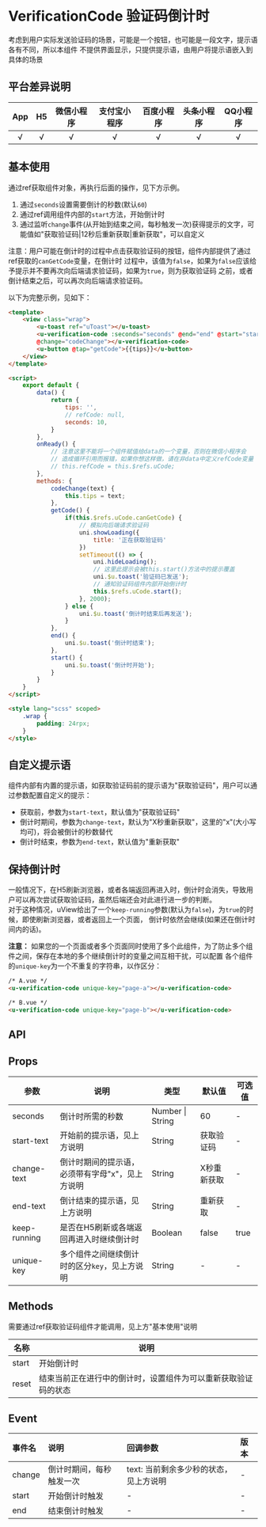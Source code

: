 # VerificationCode 验证码倒计时 <to-api/>

<demo-model url="/pages/componentsA/verificationCode/index"></demo-model>


考虑到用户实际发送验证码的场景，可能是一个按钮，也可能是一段文字，提示语各有不同，所以本组件
不提供界面显示，只提供提示语，由用户将提示语嵌入到具体的场景

## 平台差异说明

|App|H5|微信小程序|支付宝小程序|百度小程序|头条小程序|QQ小程序|
|:-:|:-:|:-:|:-:|:-:|:-:|:-:|
|√|√|√|√|√|√|√|

## 基本使用

通过ref获取组件对象，再执行后面的操作，见下方示例。

1. 通过`seconds`设置需要倒计的秒数(默认`60`)
2. 通过ref调用组件内部的`start`方法，开始倒计时
3. 通过监听`change`事件(从开始到结束之间，每秒触发一次)获得提示的文字，可能值如"获取验证码|12秒后重新获取|重新获取"，可以自定义

注意：用户可能在倒计时的过程中点击获取验证码的按钮，组件内部提供了通过ref获取的`canGetCode`变量，在倒计时
过程中，该值为`false`，如果为`false`应该给予提示并不要再次向后端请求验证码，如果为`true`，则为获取验证码
之前，或者倒计结束之后，可以再次向后端请求验证码。

以下为完整示例，见如下： 

```html
<template>
	<view class="wrap">
		<u-toast ref="uToast"></u-toast>
		<u-verification-code :seconds="seconds" @end="end" @start="start" ref="uCode" 
		@change="codeChange"></u-verification-code>
		<u-button @tap="getCode">{{tips}}</u-button>
	</view>
</template>

<script>
	export default {
		data() {
			return {
				tips: '',
				// refCode: null,
				seconds: 10,
			}
		},
		onReady() {
			// 注意这里不能将一个组件赋值给data的一个变量，否则在微信小程序会
			// 造成循环引用而报错，如果你想这样做，请在非data中定义refCode变量
			// this.refCode = this.$refs.uCode;
		},
		methods: {
			codeChange(text) {
				this.tips = text;
			},
			getCode() {
				if(this.$refs.uCode.canGetCode) {
					// 模拟向后端请求验证码
					uni.showLoading({
						title: '正在获取验证码'
					})
					setTimeout(() => {
						uni.hideLoading();
						// 这里此提示会被this.start()方法中的提示覆盖
						uni.$u.toast('验证码已发送');
						// 通知验证码组件内部开始倒计时
						this.$refs.uCode.start();
					}, 2000);
				} else {
					uni.$u.toast('倒计时结束后再发送');
				}
			},
			end() {
				uni.$u.toast('倒计时结束');
			},
			start() {
				uni.$u.toast('倒计时开始');
			}
		}
	}
</script>

<style lang="scss" scoped>
	.wrap {
		padding: 24rpx;
	}
</style>
```

## 自定义提示语

组件内部有内置的提示语，如获取验证码前的提示语为"获取验证码"，用户可以通过参数配置自定义的提示：
- 获取前，参数为`start-text`，默认值为"获取验证码"
- 倒计时期间，参数为`change-text`，默认为"X秒重新获取"，这里的"x"(大小写均可)，将会被倒计的秒数替代
- 倒计时结束，参数为`end-text`，默认值为"重新获取"


## 保持倒计时

一般情况下，在H5刷新浏览器，或者各端返回再进入时，倒计时会消失，导致用户可以再次尝试获取验证码，虽然后端还会对此进行进一步的判断。  
对于这种情况，uView给出了一个`keep-running`参数(默认为`false`)，为`true`的时候，即使刷新浏览器，或者返回上一个页面，
倒计时依然会继续(如果还在倒计时间内的话)。

**注意：** 如果您的一个页面或者多个页面同时使用了多个此组件，为了防止多个组件之间，保存在本地的多个继续倒计时的变量之间互相干扰，可以配置
各个组件的`unique-key`为一个不重复的字符串，以作区分：

```html
/* A.vue */
<u-verification-code unique-key="page-a"></u-verification-code>

/* B.vue */
<u-verification-code unique-key="page-b"></u-verification-code>
```


## API

## Props

| 参数          | 说明            | 类型            | 默认值             |  可选值   |
|-------------  |---------------- |---------------|------------------ |-------- |
| seconds | 倒计时所需的秒数  | Number \| String | 60 | - |
| start-text | 开始前的提示语，见上方说明  | String | 获取验证码 | - |
| change-text | 倒计时期间的提示语，必须带有字母"x"，见上方说明 | String  | X秒重新获取 | - |
| end-text | 倒计结束的提示语，见上方说明 | String  | 重新获取 | - |
| keep-running | 是否在H5刷新或各端返回再进入时继续倒计时 | Boolean  | false | true |
| unique-key | 多个组件之间继续倒计时的区分`key`，见上方说明 | String  | - | - |


## Methods

需要通过ref获取验证码组件才能调用，见上方"基本使用"说明


| 名称          | 说明            |
|-------------  |---------------- |
| start | 开始倒计时  |
| reset | 结束当前正在进行中的倒计时，设置组件为可以重新获取验证码的状态  |


## Event

|事件名|说明|回调参数|版本|
|:-|:-|:-|:-|
| change | 倒计时期间，每秒触发一次 | text: 当前剩余多少秒的状态，见上方说明 | - |
| start | 开始倒计时触发 | - | - |
| end | 结束倒计时触发 | - | - |



<style scoped>
h3[id=props] + table thead tr th:nth-child(2){
	width: 35%;
}

h3[id=methods] + p + table thead tr th:nth-child(2){
	width: 60%;
}
</style>